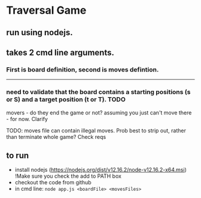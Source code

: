 # Traversal Game

## run using nodejs. 
## takes 2 cmd line arguments. 
### First is board definition, second is moves defintion. 

-----------------------------------

### need to validate that the board contains a starting positions (s or S) and a target position (t or T). TODO


movers - do they end the game or not? assuming you just can't move there - for now. Clarify

TODO: moves file can contain illegal moves. Prob best to strip out, rather than terminate whole game? Check reqs

## to run

* install nodejs (https://nodejs.org/dist/v12.16.2/node-v12.16.2-x64.msi) !Make sure you check the add to PATH box
* checkout the code from github
* in cmd line: `node app.js <boardFile> <movesFiles>`
